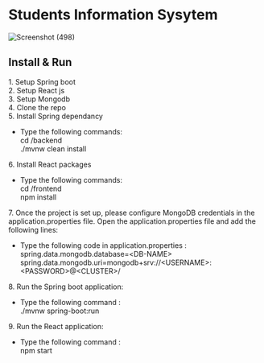 # Students Information Sysytem


![Screenshot (498)](https://user-images.githubusercontent.com/64721903/230758550-ce349ff4-5ec7-422b-83db-e8ee978ff496.png)

<h2>Install & Run</h2>
1. Setup Spring boot<br>
2. Setup React js<br>
3. Setup Mongodb<br>
4. Clone the repo<br>
5. Install Spring dependancy
  <ul><li>Type the following commands: <br>
    cd <repository-name>/backend <br>
    ./mvnw clean install</li>
   </ul>
6. Install React packages
  <ul>
  <li>Type the following commands: <br>
    cd <repository-name>/frontend <br>
    npm install</li>
  </ul>
7. Once the project is set up, please configure MongoDB credentials in the application.properties file. Open the application.properties file and add the following lines:
  <ul>
  <li>Type the following code in application.properties :<br>
    spring.data.mongodb.database=&lt;DB-NAME>
    <br>
    spring.data.mongodb.uri=mongodb+srv://&lt;USERNAME>:&lt;PASSWORD>@&lt;CLUSTER>/
   </li>
  </ul>
 8. Run the Spring boot application:
    <ul>
      <li>Type the following command : <br>./mvnw spring-boot:run</li>
    </ul>
 9.  Run the React application:
    <ul>
      <li>Type the following command : <br>npm start</li>
    </ul>


  
